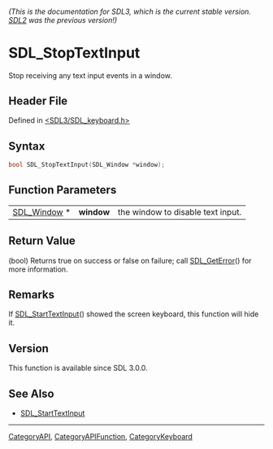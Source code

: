###### (This is the documentation for SDL3, which is the current stable version. [SDL2](https://wiki.libsdl.org/SDL2/) was the previous version!)
# SDL_StopTextInput

Stop receiving any text input events in a window.

## Header File

Defined in [<SDL3/SDL_keyboard.h>](https://github.com/libsdl-org/SDL/blob/main/include/SDL3/SDL_keyboard.h)

## Syntax

```c
bool SDL_StopTextInput(SDL_Window *window);
```

## Function Parameters

|                            |            |                                   |
| -------------------------- | ---------- | --------------------------------- |
| [SDL_Window](SDL_Window) * | **window** | the window to disable text input. |

## Return Value

(bool) Returns true on success or false on failure; call
[SDL_GetError](SDL_GetError)() for more information.

## Remarks

If [SDL_StartTextInput](SDL_StartTextInput)() showed the screen keyboard,
this function will hide it.

## Version

This function is available since SDL 3.0.0.

## See Also

- [SDL_StartTextInput](SDL_StartTextInput)

----
[CategoryAPI](CategoryAPI), [CategoryAPIFunction](CategoryAPIFunction), [CategoryKeyboard](CategoryKeyboard)

